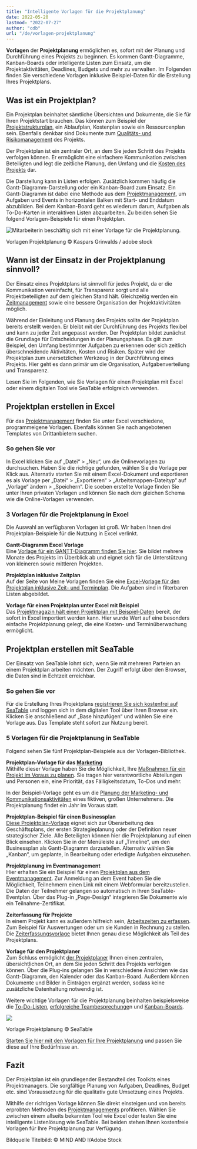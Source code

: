 ```yaml
---
title: "Intelligente Vorlagen für die Projektplanung"
date: 2022-05-20
lastmod: "2022-07-27"
author: "cdb"
url: "/de/vorlagen-projektplanung"
---
```


**Vorlagen** der **Projektplanung** ermöglichen es, sofort mit der Planung und Durchführung eines Projekts zu beginnen. Es kommen Gantt-Diagramme, Kanban-Boards oder intelligente Listen zum Einsatz, um die Projektaktivitäten, Deadlines, Budgets und mehr zu verwalten. Im Folgenden finden Sie verschiedene Vorlagen inklusive Beispiel-Daten für die Erstellung Ihres Projektplans.

## Was ist ein Projektplan?

Ein Projektplan beinhaltet sämtliche Übersichten und Dokumente, die Sie für Ihren Projektstart brauchen. Das können zum Beispiel der [Projektstrukturplan](https://seatable.io/projektstrukturplan-vorlage/), ein Ablaufplan, Kostenplan sowie ein Ressourcenplan sein. Ebenfalls denkbar sind Dokumente zum [Qualitäts- und Risikomanagement](https://seatable.io/swot-analyse-template/) des Projekts.

Der Projektplan ist ein zentraler Ort, an dem Sie jeden Schritt des Projekts verfolgen können. Er ermöglicht eine einfachere Kommunikation zwischen Beteiligten und legt die zeitliche Planung, den Umfang und die [Kosten des Projekts](https://seatable.io/budgetplanung-vorlage/) dar.

Die Darstellung kann in Listen erfolgen. Zusätzlich kommen häufig die Gantt-Diagramm-Darstellung oder ein Kanban-Board zum Einsatz. Ein Gantt-Diagramm ist dabei eine Methode aus dem [Projektmanagement](https://seatable.io/projektmanagement/), um Aufgaben und Events in horizontalen Balken mit Start- und Enddatum abzubilden. Bei dem Kanban-Board geht es wiederum darum, Aufgaben als To-Do-Karten in interaktiven Listen abzuarbeiten. Zu beiden sehen Sie folgend Vorlagen-Beispiele für einen Projektplan.

![Mitarbeiterin beschäftig sich mit einer Vorlage für die Projektplanung.](https://seatable.io/wp-content/uploads/2022/05/Vorlagen-Projektplanung_AdobeStock_137171761_bearbeitet-711x474.jpg)

Vorlagen Projektplanung © Kaspars Grinvalds / adobe stock

## Wann ist der Einsatz in der Projektplanung sinnvoll?

Der Einsatz eines Projektplans ist sinnvoll für jedes Projekt, da er die Kommunikation vereinfacht, für Transparenz sorgt und alle Projektbeteiligten auf dem gleichen Stand hält. Gleichzeitig werden ein [Zeitmanagement](https://seatable.io/arbeitszeiterfassung-in-excel/) sowie eine bessere Organisation der Projektaktivitäten möglich.

Während der Einleitung und Planung des Projekts sollte der Projektplan bereits erstellt werden. Er bleibt mit der Durchführung des Projekts flexibel und kann zu jeder Zeit angepasst werden. Der Projektplan bildet zunächst die Grundlage für Entscheidungen in der Planungsphase. Es gilt zum Beispiel, den Umfang bestimmter Aufgaben zu erkennen oder sich zeitlich überschneidende Aktivitäten, Kosten und Risiken. Später wird der Projektplan zum unersetzlichen Werkzeug in der Durchführung eines Projekts. Hier geht es dann primär um die Organisation, Aufgabenverteilung und Transparenz.

Lesen Sie im Folgenden, wie Sie Vorlagen für einen Projektplan mit Excel oder einem digitalen Tool wie SeaTable erfolgreich verwenden.

## Projektplan erstellen in Excel

Für das [Projektmanagement](https://seatable.io/projekt-management-tool/) finden Sie unter Excel verschiedene, programmeigene Vorlagen. Ebenfalls können Sie nach angebotenen Templates von Drittanbietern suchen.

### So gehen Sie vor

In Excel klicken Sie auf „Datei“ > „Neu“, um die Onlinevorlagen zu durchsuchen. Haben Sie die richtige gefunden, wählen Sie die Vorlage per Klick aus. Alternativ starten Sie mit einem Excel-Dokument und exportieren es als Vorlage per „Datei“ > „Exportieren“ > „Arbeitsmappen-Dateityp“ auf „Vorlage“ ändern > „Speichern“. Die soeben erstellte Vorlage finden Sie unter Ihren privaten Vorlagen und können Sie nach dem gleichen Schema wie die Online-Vorlagen verwenden.

### 3 Vorlagen für die Projektplanung in Excel

Die Auswahl an verfügbaren Vorlagen ist groß. Wir haben Ihnen drei Projektplan-Beispiele für die Nutzung in Excel verlinkt.

**Gantt-Diagramm Excel Vorlage**  
Eine [Vorlage für ein GANTT-Diagramm finden Sie hier](https://vorla.ch/projektplan-vorlage/). Sie bildet mehrere Monate des Projekts im Überblick ab und eignet sich für die Unterstützung von kleineren sowie mittleren Projekten.

**Projektplan inklusive Zeitplan**  
Auf der Seite von Meine Vorlagen finden Sie eine [Excel-Vorlage für den Projektplan inklusive Zeit- und Terminplan](https://www.meinevorlagen.com/projektmanagement/projektplan-terminplan/). Die Aufgaben sind in filterbaren Listen abgebildet.

**Vorlage für einen Projektplan unter Excel mit Beispiel**  
Das [Projektmagazin hält einen Projektplan mit Beispiel-Daten](https://www.projektmagazin.de/tool/beispiel-projektplan) bereit, der sofort in Excel importiert werden kann. Hier wurde Wert auf eine besonders einfache Projektplanung gelegt, die eine Kosten- und Terminüberwachung ermöglicht.

## Projektplan erstellen mit SeaTable

Der Einsatz von SeaTable lohnt sich, wenn Sie mit mehreren Parteien an einem Projektplan arbeiten möchten. Der Zugriff erfolgt über den Browser, die Daten sind in Echtzeit erreichbar.

### So gehen Sie vor

Für die Erstellung Ihres Projektplans [registrieren Sie sich kostenfrei auf SeaTable](https://seatable.io/registrierung/) und loggen sich in dem digitalen Tool über Ihren Browser ein. Klicken Sie anschließend auf „Base hinzufügen“ und wählen Sie eine Vorlage aus. Das Template steht sofort zur Nutzung bereit.

### 5 Vorlagen für die Projektplanung in SeaTable

Folgend sehen Sie fünf Projektplan-Beispiele aus der Vorlagen-Bibliothek.

**Projektplan-Vorlage für das [Marketing](https://seatable.io/marketing/)**  
Mithilfe dieser Vorlage haben Sie die Möglichkeit, Ihre [Maßnahmen für ein Projekt im Voraus zu planen](https://seatable.io/vorlage/hntk-vocrksmyj-9746vka/). Sie tragen hier verantwortliche Abteilungen und Personen ein, eine Priorität, das Fälligkeitsdatum, To-Dos und mehr.

In der Beispiel-Vorlage geht es um die [Planung der Marketing- und Kommunikationsaktivitäten](https://seatable.io/marketingplan-vorlage/) eines fiktiven, großen Unternehmens. Die Projektplanung findet ein Jahr im Voraus statt.

**Projektplan-Beispiel für einen Businessplan**  
[Diese Projektplan-Vorlage](https://seatable.io/vorlage/tstajcvyqfw9rcwobdte4q/) eignet sich zur Überarbeitung des Geschäftsplans, der ersten Strategieplanung oder der Definition neuer strategischer Ziele. Alle Beteiligten können hier die Projektplanung auf einen Blick einsehen. Klicken Sie in der Menüleiste auf „Timeline“, um den Businessplan als Gantt-Diagramm darzustellen. Alternativ wählen Sie „Kanban“, um geplante, in Bearbeitung oder erledigte Aufgaben einzusehen.

**Projektplanung im Eventmanagement**  
Hier erhalten Sie ein Beispiel für einen [Projektplan aus dem Eventmanagement](https://seatable.io/vorlage/fewxqfzbsxocskxl7hikqq/). Zur Anmeldung an dem Event haben Sie die Möglichkeit, Teilnehmern einen Link mit einem Webformular bereitzustellen. Die Daten der Teilnehmer gelangen so automatisch in Ihren SeaTable-Eventplan. Über das Plug-in „Page-Design“ integrieren Sie Dokumente wie ein Teilnahme-Zertifikat.

**Zeiterfassung für Projekte**  
In einem Projekt kann es außerdem hilfreich sein, [Arbeitszeiten zu erfassen](https://seatable.io/arbeitszeiterfassung-in-excel/). Zum Beispiel für Auswertungen oder um sie Kunden in Rechnung zu stellen. Die [Zeiterfassungsvorlage](https://seatable.io/vorlage/ek3ry6ywsjoz-imsenb49g/) bietet Ihnen genau diese Möglichkeit als Teil des Projektplans.

**Vorlage für den Projektplaner**  
Zum Schluss ermöglicht [der Projektplaner](https://seatable.io/vorlage/ajlptlawq6-nyxqwyjfujq/) Ihnen einen zentralen, übersichtlichen Ort, an dem Sie jeden Schritt des Projekts verfolgen können. Über die Plug-ins gelangen Sie in verschiedene Ansichten wie das Gantt-Diagramm, den Kalender oder das Kanban-Board. Außerdem können Dokumente und Bilder in Einträgen ergänzt werden, sodass keine zusätzliche Datenhaltung notwendig ist.

Weitere wichtige Vorlagen für die Projektplanung beinhalten beispielsweise die [To-Do-Listen](https://seatable.io/vorlage/brsc53rrtqwduseehp2ntq/), [erfolgreiche Teambesprechunge](https://seatable.io/vorlage/gumqbevcroszpprj6j4xyg/)n und [Kanban-Boards](https://seatable.io/vorlage/od2g0vkhqxi5pdwsyrfwra/).

![](https://seatable.io/wp-content/uploads/2022/05/Vorlagen-Projektplanung_Template.jpg)

Vorlage Projektplanung © SeaTable

[Starten Sie hier mit den Vorlagen für Ihre Projektplanung](https://seatable.io/vorlagen/projekte/) und passen Sie diese auf Ihre Bedürfnisse an.

## Fazit

Der Projektplan ist ein grundlegender Bestandteil des Toolkits eines Projektmanagers. Die sorgfältige Planung von Aufgaben, Deadlines, Budget etc. sind Voraussetzung für die qualitativ gute Umsetzung eines Projekts.

Mithilfe der richtigen Vorlage können Sie direkt einsteigen und von bereits erprobten Methoden des [Projektmanagements](https://seatable.io/projekt-management-tool/) profitieren. Wählen Sie zwischen einem allseits bekannten Tool wie Excel oder testen Sie eine intelligente Listenlösung wie SeaTable. Bei beiden stehen Ihnen kostenfreie Vorlagen für Ihre Projektplanung zur Verfügung.

Bildquelle Titelbild: © MIND AND I/Adobe Stock
